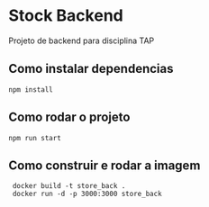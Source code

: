 # Stock Backend

Projeto de backend para disciplina TAP

## Como instalar dependencias

```
npm install
```

## Como rodar o projeto

```
npm run start
```

## Como construir e rodar a imagem

```
 docker build -t store_back . 
 docker run -d -p 3000:3000 store_back
```

